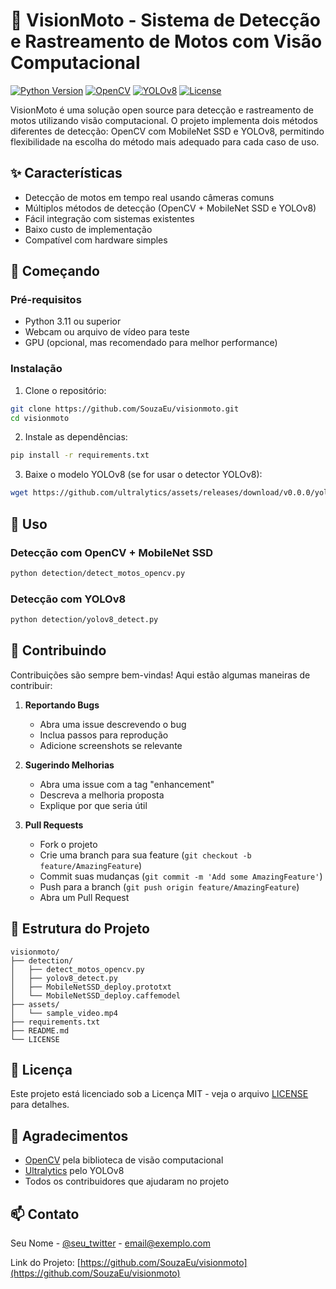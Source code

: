 # 🎥 VisionMoto - Sistema de Detecção e Rastreamento de Motos com Visão Computacional

[![Python Version](https://img.shields.io/badge/python-3.11%2B-blue)](https://www.python.org/downloads/)
[![OpenCV](https://img.shields.io/badge/OpenCV-4.x-green)](https://opencv.org/)
[![YOLOv8](https://img.shields.io/badge/YOLOv8-Ultralytics-red)](https://github.com/ultralytics/ultralytics)
[![License](https://img.shields.io/badge/license-MIT-yellow)](LICENSE)

VisionMoto é uma solução open source para detecção e rastreamento de motos utilizando visão computacional. O projeto implementa dois métodos diferentes de detecção: OpenCV com MobileNet SSD e YOLOv8, permitindo flexibilidade na escolha do método mais adequado para cada caso de uso.

## ✨ Características

- Detecção de motos em tempo real usando câmeras comuns
- Múltiplos métodos de detecção (OpenCV + MobileNet SSD e YOLOv8)
- Fácil integração com sistemas existentes
- Baixo custo de implementação
- Compatível com hardware simples

## 🚀 Começando

### Pré-requisitos

- Python 3.11 ou superior
- Webcam ou arquivo de vídeo para teste
- GPU (opcional, mas recomendado para melhor performance)

### Instalação

1. Clone o repositório:
```bash
git clone https://github.com/SouzaEu/visionmoto.git
cd visionmoto
```

2. Instale as dependências:
```bash
pip install -r requirements.txt
```

3. Baixe o modelo YOLOv8 (se for usar o detector YOLOv8):
```bash
wget https://github.com/ultralytics/assets/releases/download/v0.0.0/yolov8n.pt
```

## 🧪 Uso

### Detecção com OpenCV + MobileNet SSD
```bash
python detection/detect_motos_opencv.py
```

### Detecção com YOLOv8
```bash
python detection/yolov8_detect.py
```

## 🤝 Contribuindo

Contribuições são sempre bem-vindas! Aqui estão algumas maneiras de contribuir:

1. **Reportando Bugs**
   - Abra uma issue descrevendo o bug
   - Inclua passos para reprodução
   - Adicione screenshots se relevante

2. **Sugerindo Melhorias**
   - Abra uma issue com a tag "enhancement"
   - Descreva a melhoria proposta
   - Explique por que seria útil

3. **Pull Requests**
   - Fork o projeto
   - Crie uma branch para sua feature (`git checkout -b feature/AmazingFeature`)
   - Commit suas mudanças (`git commit -m 'Add some AmazingFeature'`)
   - Push para a branch (`git push origin feature/AmazingFeature`)
   - Abra um Pull Request

## 📁 Estrutura do Projeto

```
visionmoto/
├── detection/
│   ├── detect_motos_opencv.py
│   ├── yolov8_detect.py
│   ├── MobileNetSSD_deploy.prototxt
│   └── MobileNetSSD_deploy.caffemodel
├── assets/
│   └── sample_video.mp4
├── requirements.txt
├── README.md
└── LICENSE
```

## 📝 Licença

Este projeto está licenciado sob a Licença MIT - veja o arquivo [LICENSE](LICENSE) para detalhes.

## 🙏 Agradecimentos

- [OpenCV](https://opencv.org/) pela biblioteca de visão computacional
- [Ultralytics](https://github.com/ultralytics/ultralytics) pelo YOLOv8
- Todos os contribuidores que ajudaram no projeto

## 📫 Contato

Seu Nome - [@seu_twitter](https://twitter.com/seu_twitter) - email@exemplo.com

Link do Projeto: [https://github.com/SouzaEu/visionmoto](https://github.com/SouzaEu/visionmoto)